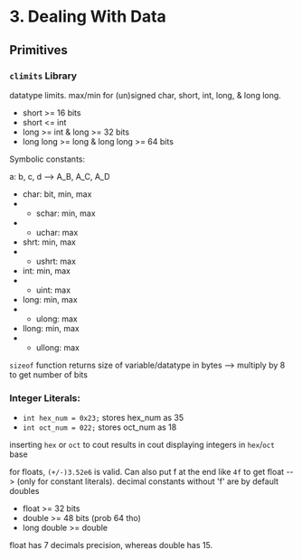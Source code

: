 # 3. Dealing With Data

## Primitives

### `climits` Library

datatype limits. max/min for (un)signed char, short, int, long, & long long.

- short >= 16 bits
- short <= int
- long >= int & long >= 32 bits
- long long >= long & long long >= 64 bits

Symbolic constants:

a: b, c, d --> A_B, A_C, A_D
- char: bit, min, max
- - schar: min, max
- - uchar: max
- shrt: min, max
- - ushrt: max
- int: min, max
- - uint: max
- long: min, max
- - ulong: max
- llong: min, max
- - ullong: max

`sizeof` function returns size of variable/datatype in bytes --> multiply by 8 to get number of bits

### Integer Literals:
- `int hex_num = 0x23;` stores hex_num as 35
- `int oct_num = 022;` stores oct_num as 18

inserting `hex` or `oct` to cout results in cout displaying integers in `hex`/`oct` base

for floats, `(+/-)3.52e6` is valid. Can also put f at the end like `4f` to get float --> (only for constant literals).
decimal constants without 'f' are by default doubles

- float >= 32 bits
- double >= 48 bits (prob 64 tho)
- long double >= double

float has 7 decimals precision, whereas double has 15.